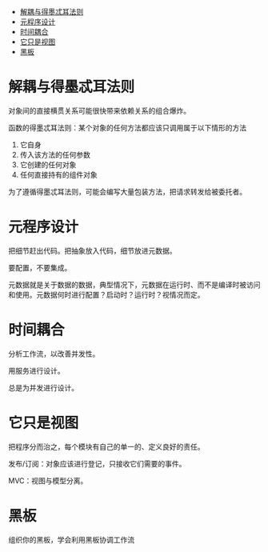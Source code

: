 - [解耦与得墨忒耳法则](#解耦与得墨忒耳法则)
- [元程序设计](#元程序设计)
- [时间耦合](#时间耦合)
- [它只是视图](#它只是视图)
- [黑板](#黑板)

# 解耦与得墨忒耳法则

对象间的直接横贯关系可能很快带来依赖关系的组合爆炸。

函数的得墨忒耳法则：某个对象的任何方法都应该只调用属于以下情形的方法
1. 它自身
2. 传入该方法的任何参数
3. 它创建的任何对象
4. 任何直接持有的组件对象

为了遵循得墨忒耳法则，可能会编写大量包装方法，把请求转发给被委托者。

# 元程序设计

把细节赶出代码。把抽象放入代码，细节放进元数据。

要配置，不要集成。

元数据就是关于数据的数据，典型情况下，元数据在运行时、而不是编译时被访问和使用。元数据何时进行配置？启动时？运行时？视情况而定。

# 时间耦合

分析工作流，以改善并发性。

用服务进行设计。

总是为并发进行设计。

# 它只是视图

把程序分而治之，每个模块有自己的单一的、定义良好的责任。

发布/订阅：对象应该进行登记，只接收它们需要的事件。

MVC：视图与模型分离。

# 黑板

组织你的黑板，学会利用黑板协调工作流
